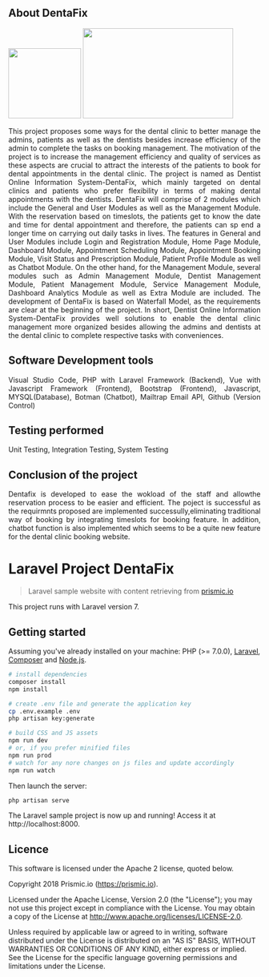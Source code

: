 ## About DentaFix
<img src="https://user-images.githubusercontent.com/92399101/205088877-df101a16-9c5d-408a-ad90-92ed3b4879a9.jpg" width="145" height="140">
<img src="https://user-images.githubusercontent.com/92399101/205089023-4eaf0a0a-783a-4327-a29a-b33a8b05a925.jpg" width="300" height="180">




<p align="justify">This project proposes some ways for the dental clinic to better manage the admins, patients as well as the dentists besides increase efficiency of the admin to complete the tasks on booking management. The motivation of the project is to increase the management efficiency and quality of services as these aspects are crucial to attract the interests of the patients to book for dental appointments in the dental clinic. The project is named as Dentist Online Information System-DentaFix, which mainly targeted on dental clinics and patients who prefer flexibility in terms of making dental appointments with the dentists. DentaFix will comprise of 2 modules which include the General and User Modules as well as the Management Module. With the reservation based on timeslots, the patients get to know the date and time for dental appointment and therefore, the patients can sp end a longer time on carrying out daily tasks in lives. The features in General and User Modules include Login and Registration Module, Home Page Module, Dashboard Module, Appointment Scheduling Module, Appointment Booking Module, Visit Status and Prescription Module, Patient Profile Module as well as Chatbot Module. On the other hand, for the Management Module, several modules such as Admin Management Module, Dentist Management Module, Patient Management Module, Service Management Module, Dashboard Analytics Module as well as Extra Module are included. The development of DentaFix is based on Waterfall Model, as the requirements are clear at the beginning of the project. In short, Dentist Online Information System-DentaFix provides well solutions to enable the dental clinic management more organized besides allowing the admins and dentists at the dental clinic to complete respective tasks with conveniences. </p>

## Software Development tools
<p align="justify">Visual Studio Code,
PHP with Laravel Framework (Backend),
Vue with Javascript Framework (Frontend),
Bootstrap (Frontend),
Javascript,
MYSQL(Database),
Botman (Chatbot), 
Mailtrap Email API,
Github (Version Control)</p>

## Testing performed
<p align="justify">Unit Testing,
Integration Testing,
System Testing </p>

## Conclusion of the project
<p align="justify">Dentafix is developed to ease the wokload of the staff and allowthe reservation process to be easier and efficient.
The poject is successful as the requirmnts proposed are implemented successully,eliminating traditional way of booking by integrating timeslots for booking feature. In addition, chatbot function is also implemented which seems to be a quite new feature for the dental clinic booking website. </p>

# Laravel Project DentaFix

> Laravel sample website with content retrieving from [prismic.io](https://prismic.io)

This project runs with Laravel version 7.

## Getting started

Assuming you've already installed on your machine: PHP (>= 7.0.0), [Laravel](https://laravel.com), [Composer](https://getcomposer.org) and [Node.js](https://nodejs.org).

``` bash
# install dependencies
composer install
npm install

# create .env file and generate the application key
cp .env.example .env
php artisan key:generate

# build CSS and JS assets
npm run dev
# or, if you prefer minified files
npm run prod
# watch for any nore changes on js files and update accordingly
npm run watch
```

Then launch the server:

``` bash
php artisan serve
```

The Laravel sample project is now up and running! Access it at http://localhost:8000.

## Licence

This software is licensed under the Apache 2 license, quoted below.

Copyright 2018 Prismic.io (https://prismic.io).

Licensed under the Apache License, Version 2.0 (the "License"); you may not use this project except in compliance with the License. You may obtain a copy of the License at http://www.apache.org/licenses/LICENSE-2.0.

Unless required by applicable law or agreed to in writing, software distributed under the License is distributed on an "AS IS" BASIS, WITHOUT WARRANTIES OR CONDITIONS OF ANY KIND, either express or implied. See the License for the specific language governing permissions and limitations under the License.




